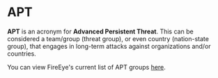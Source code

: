 # APT

**APT** is an acronym for **Advanced Persistent Threat**. This can be considered a team/group (threat group), or even country (nation-state group), that engages in long-term attacks against organizations and/or countries.

You can view FireEye's current list of APT groups [here](https://www.mandiant.com/resources/insights/apt-groups).
